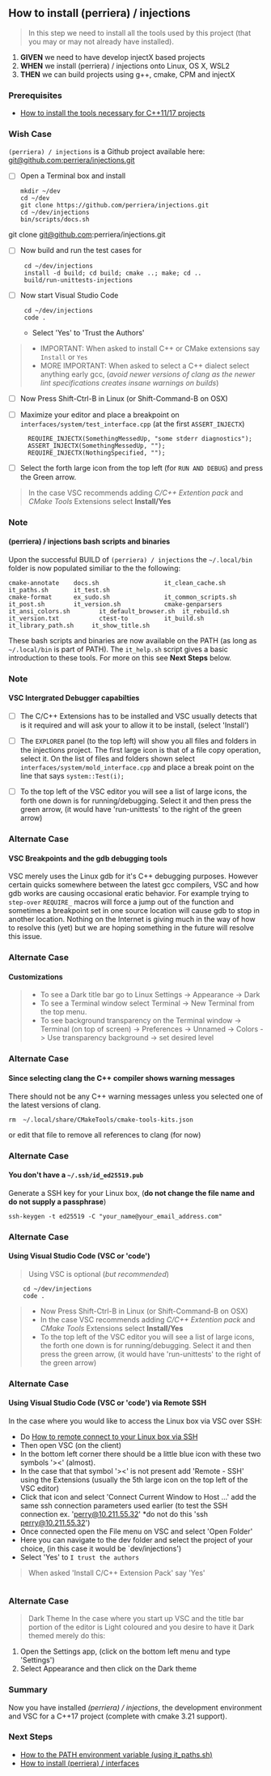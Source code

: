
## How to install (perriera) / injections 
> In this step we need to install all the tools used by this project (that you may or may not already have installed).

 1. **GIVEN** we need to have develop injectX based projects
 2. **WHEN** we install (perriera) / injections onto Linux, OS X, WSL2
 3. **THEN** we can build projects using g++, cmake, CPM and injectX

### Prerequisites
- [How to install the tools necessary for C++11/17 projects](https://github.com/perriera/for_interfaces/blob/main/linux/INSTALL.md)

### Wish Case
`(perriera) / injections` is a Github project available here: [git@github.com:perriera/injections.git](https://github.com/perriera/injections)

  - [ ] Open a Terminal box and install 
	
		mkdir ~/dev
        cd ~/dev
        git clone https://github.com/perriera/injections.git
		cd ~/dev/injections
		bin/scripts/docs.sh
	
git clone git@github.com:perriera/injections.git

 - [ ] Now build and run the test cases for 

		cd ~/dev/injections
        install -d build; cd build; cmake ..; make; cd ..
        build/run-unittests-injections

 - [ ] Now start Visual Studio Code

		cd ~/dev/injections
		code .

	- Select 'Yes' to 'Trust the Authors'

>- IMPORTANT: When asked to install C++ or CMake extensions say `Install` or `Yes`
>- MORE IMPORTANT: When asked to select a C++ dialect select anything early gcc, (*avoid newer versions of clang as the newer lint specifications creates insane warnings on builds*)

 - [ ] Now Press Shift-Ctrl-B in Linux (or Shift-Command-B on OSX)

 - [ ] Maximize your editor and place a breakpoint on `interfaces/system/test_interface.cpp` (at the first `ASSERT_INJECTX`)

         REQUIRE_INJECTX(SomethingMessedUp, "some stderr diagnostics");
         ASSERT_INJECTX(SomethingMessedUp, "");
         REQUIRE_INJECTX(NothingSpecified, "");

 - [ ] Select the forth large icon from the top left (for `RUN AND DEBUG`) and press the Green arrow.

> In the case VSC recommends adding *C/C++ Extention pack* and *CMake Tools* Extensions select **Install/Yes**

### Note
#### (perriera) / injections bash scripts and binaries
Upon the successful BUILD of `(perriera) / injections` the `~/.local/bin` folder is now populated similiar to the the following: 
```
cmake-annotate    docs.sh                  it_clean_cache.sh      it_paths.sh       it_test.sh               
cmake-format      ex_sudo.sh               it_common_scripts.sh   it_post.sh        it_version.sh            cmake-genparsers  it_ansi_colors.sh        it_default_browser.sh  it_rebuild.sh     it_version.txt           ctest-to          it_build.sh              it_library_path.sh     it_show_title.sh         
```
These bash scripts and binaries are now available on the PATH (as long as `~/.local/bin` is part of PATH). The `it_help.sh` script gives a basic introduction to these tools. For more on this see **Next Steps** below.

### Note
#### VSC Intergrated Debugger capabilties

 - [ ] The C/C++ Extensions has to be installed and VSC usually detects that is it required and will ask your to allow it to be install, (select 'Install')

 - [ ] The `EXPLORER` panel (to the top left) will show you all files and folders in the injections project. The first large icon is that of a file copy operation, select it. On the list of files and folders shown select `interfaces/system/mold_interface.cpp` and place a break point on the line that says `system::Test(i);`

 - [ ] To the top left of the VSC editor you will see a list of large icons, the forth one down is for running/debugging. Select it and then press the green arrow, (it would have 'run-unittests' to the right of the green arrow)

### Alternate Case
#### VSC Breakpoints and the **gdb** debugging tools
VSC merely uses the Linux gdb for it's C++ debugging purposes. However certain quicks somewhere between the latest gcc compilers, VSC and how gdb works are causing occasional eratic behavior. For example trying to `step-over` `REQUIRE_` macros will force a jump out of the function and sometimes a breakpoint set in one source location will cause gdb to stop in another location. Nothing on the Internet is giving much in the way of how to resolve this (yet) but we are hoping something in the future will resolve this issue. 

### Alternate Case
#### Customizations
>- To see a Dark title bar go to Linux Settings -> Appearance -> Dark  
>- To see a Terminal window select Terminal -> New Terminal from the top menu.
>- To see background transparency on the Terminal window -> Terminal (on top of screen) -> Preferences -> Unnamed -> Colors -> Use transparency background -> set desired level
### Alternate Case
#### Since selecting clang the C++ compiler shows warning messages
There should not be any C++ warning messages unless you selected one of the latest versions of clang. 
```
rm  ~/.local/share/CMakeTools/cmake-tools-kits.json
```
or edit that file to remove all references to clang (for now)

### Alternate Case
#### You don't have a `~/.ssh/id_ed25519.pub`
Generate a SSH key for your Linux box, (**do not change the file name and do not supply a passphrase**)

	ssh-keygen -t ed25519 -C "your_name@your_email_address.com" 

### Alternate Case 
#### Using Visual Studio Code (VSC or 'code')
> Using VSC is optional (*but recommended*)

		cd ~/dev/injections
		code .

> - Now Press Shift-Ctrl-B in Linux (or Shift-Command-B on OSX)
> - In the case VSC recommends adding *C/C++ Extention pack* and *CMake Tools* Extensions select **Install/Yes**
> - To the top left of the VSC editor you will see a list of large icons, the forth one down is for running/debugging. Select it and then press the green arrow, (it would have 'run-unittests' to the right of the green arrow)

### Alternate Case 
#### Using Visual Studio Code (VSC or 'code') via Remote SSH
In the case where you would like to access the Linux box via VSC over SSH:
 - Do [How to remote connect to your Linux box via SSH](https://github.com/perriera/for_interfaces/blob/main/ssh/REMOTE_SSH.md)
 - Then open VSC (on the client) 
 - In the bottom left corner there should be a little blue icon with these two symbols '><' (almost).
 - In the case that that symbol '><' is not present add 'Remote - SSH' using the Extensions (usually the 5th large icon on the top left of the VSC editor)
 - Click that icon and select 'Connect Current Window to Host ...' add the same ssh connection parameters used earlier (to test the SSH connection ex. 'perry@10.211.55.32' *do not do this 'ssh perry@10.211.55.32')
 - Once connected open the File menu on VSC and select 'Open Folder'
 - Here you can navigate to the dev folder and select the project of your choice, (in this case it would be `dev/injections')
 - Select 'Yes' to `I trust the authors`
 > When asked 'Install C/C++ Extension Pack' say 'Yes'
```
```

### Alternate Case 
> Dark Theme
In the case where you start up VSC and the title bar portion of the editor is Light coloured and you desire to have it Dark themed merely do this:
1. Open the Settings app, (click on the bottom left menu and type 'Settings')
2. Select Appearance and then click on the Dark theme

### Summary 
Now you have installed *(perriera) / injections*, the development environment and VSC for a C++17 project (complete with cmake 3.21 support). 

### Next Steps
- [How to the PATH environment variable (using it_paths.sh)](https://github.com/perriera/for_interfaces/blob/main/injections/SET_PATHS.md)
- [How to install (perriera) / interfaces](https://github.com/perriera/for_interfaces/blob/main/injections/interfaces/INSTALL.md)

